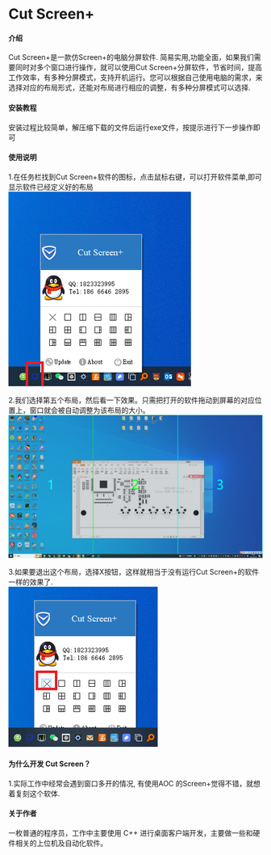 # Cut Screen+

#### 介绍
Cut Screen+是一款仿Screen+的电脑分屏软件. 
简易实用,功能全面，如果我们需要同时对多个窗口进行操作，就可以使用Cut Screen+分屏软件，节省时间，提高工作效率，有多种分屏模式，支持开机运行。您可以根据自己使用电脑的需求，来选择对应的布局形式，还能对布局进行相应的调整，有多种分屏模式可以选择.

#### 安装教程

安装过程比较简单，解压缩下载的文件后运行exe文件，按提示进行下一步操作即可


#### 使用说明

1.在任务栏找到Cut Screen+软件的图标，点击鼠标右键，可以打开软件菜单,即可显示软件已经定义好的布局  
![图片](./document/1.png)  

2.我们选择第五个布局，然后看一下效果。只需把打开的软件拖动到屏幕的对应位置上，窗口就会被自动调整为该布局的大小。  
![图片](./document/2.png)

3.如果要退出这个布局，选择X按钮，这样就相当于没有运行Cut Screen+的软件一样的效果了.  
![图片](./document/3.png) 


#### 为什么开发 Cut Screen？
1.实际工作中经常会遇到窗口多开的情况, 有使用AOC 的Screen+觉得不错，就想着复刻这个软体.

#### 关于作者
一枚普通的程序员，工作中主要使用 C++ 进行桌面客户端开发，主要做一些和硬件相关的上位机及自动化软件。

